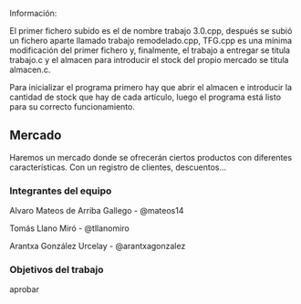 Información:

El primer fichero subido es el de nombre trabajo 3.0.cpp, después se subió un fichero aparte llamado trabajo remodelado.cpp, TFG.cpp es una mínima modificación del primer fichero y, finalmente, el trabajo a entregar se titula trabajo.c y el almacen para introducir el stock del propio mercado se titula almacen.c.

Para inicializar el programa primero hay que abrir el almacen e introducir la cantidad de stock que hay de cada artículo, luego el programa está listo para su correcto funcionamiento.

## Mercado

Haremos un mercado donde se ofrecerán ciertos productos con diferentes características. Con un registro de clientes, descuentos...

### Integrantes del equipo
Alvaro Mateos de Arriba Gallego - @mateos14

Tomás Llano Miró - @tllanomiro

Arantxa González Urcelay - @arantxagonzalez

### Objetivos del trabajo

aprobar

